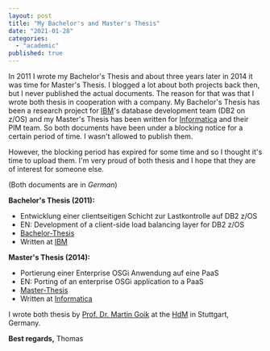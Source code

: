 ```yaml
---
layout: post
title: "My Bachelor's and Master's Thesis"
date: "2021-01-28"
categories: 
  - "academic"
published: true
---
```


In 2011 I wrote my Bachelor's Thesis and about three years later in 2014 it was time for Master's Thesis. 
I blogged a lot about both projects back then, but I never published the actual documents. 
The reason for that was that I wrote both thesis in cooperation with a company. My Bachelor's Thesis has been a research project for [IBM](https://www.ibm.com)'s database development team (DB2 on z/OS) and my Master's Thesis has been written for [Informatica](https://www.informatica.com) and their PIM team. So both documents have been under a blocking notice for a certain period of time. I wasn't allowed to publish them.

However, the blocking period has expired for some time and so I thought it's time to upload them. 
I'm very proud of both thesis and I hope that they are of interest for someone else.

(Both documents are in _German_)

**Bachelor's Thesis (2011):**

- Entwicklung einer clientseitigen Schicht zur Lastkontrolle auf DB2 z/OS
- EN: Development of a client-side load balancing layer for DB2 z/OS
- [Bachelor-Thesis](http://tuhrig.de/wp-content/uploads/2021/01/Bachelor-Thesis.pdf)
- Written at [IBM](https://www.ibm.com)

**Master's Thesis (2014):**

- Portierung einer Enterprise OSGi Anwendung auf eine PaaS
- EN: Porting of an enterprise OSGi application to a PaaS
- [Master-Thesis](http://tuhrig.de/wp-content/uploads/2021/01/Master-Thesis.pdf)
- Written at [Informatica](https://www.informatica.com)

I wrote both thesis by [Prof. Dr. Martin Goik](https://www.hdm-stuttgart.de/kontakt/suche_ergebnis_liste?Id=70) at the [HdM](https://www.hdm-stuttgart.de/) in Stuttgart, Germany.

**Best regards,** Thomas
